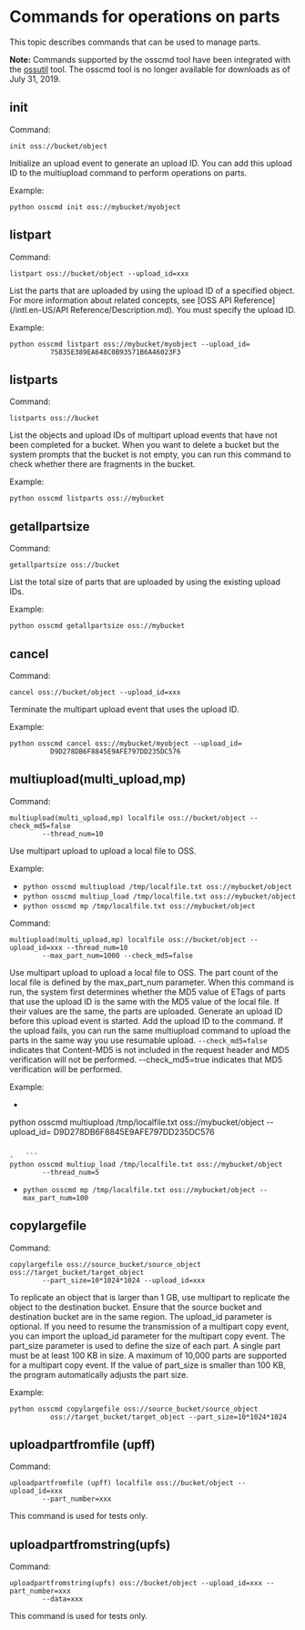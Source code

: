 # Commands for operations on parts

This topic describes commands that can be used to manage parts.

**Note:** Commands supported by the osscmd tool have been integrated with the [ossutil](/intl.en-US/Tools/ossutil/Overview.md) tool. The osscmd tool is no longer available for downloads as of July 31, 2019.

## init

Command:

`init oss://bucket/object`

Initialize an upload event to generate an upload ID. You can add this upload ID to the multiupload command to perform operations on parts.

Example:

`python osscmd init oss://mybucket/myobject`

## listpart

Command:

`listpart oss://bucket/object --upload_id=xxx`

List the parts that are uploaded by using the upload ID of a specified object. For more information about related concepts, see [OSS API Reference](/intl.en-US/API Reference/Description.md). You must specify the upload ID.

Example:

```
python osscmd listpart oss://mybucket/myobject --upload_id=
          75835E389EA648C0B93571B6A46023F3
```

## listparts

Command:

`listparts oss://bucket`

List the objects and upload IDs of multipart upload events that have not been completed for a bucket. When you want to delete a bucket but the system prompts that the bucket is not empty, you can run this command to check whether there are fragments in the bucket.

Example:

`python osscmd listparts oss://mybucket`

## getallpartsize

Command:

`getallpartsize oss://bucket`

List the total size of parts that are uploaded by using the existing upload IDs.

Example:

`python osscmd getallpartsize oss://mybucket`

## cancel

Command:

`cancel oss://bucket/object --upload_id=xxx`

Terminate the multipart upload event that uses the upload ID.

Example:

```
python osscmd cancel oss://mybucket/myobject --upload_id=
          D9D278DB6F8845E9AFE797DD235DC576
```

## multiupload\(multi\_upload,mp\)

Command:

```
multiupload(multi_upload,mp) localfile oss://bucket/object --check_md5=false
        --thread_num=10
```

Use multipart upload to upload a local file to OSS.

Example:

-   `python osscmd multiupload /tmp/localfile.txt oss://mybucket/object`
-   `python osscmd multiup_load /tmp/localfile.txt oss://mybucket/object`
-   `python osscmd mp /tmp/localfile.txt oss://mybucket/object`

Command:

```
multiupload(multi_upload,mp) localfile oss://bucket/object --upload_id=xxx --thread_num=10
        --max_part_num=1000 --check_md5=false
```

Use multipart upload to upload a local file to OSS. The part count of the local file is defined by the max\_part\_num parameter. When this command is run, the system first determines whether the MD5 value of ETags of parts that use the upload ID is the same with the MD5 value of the local file. If their values are the same, the parts are uploaded. Generate an upload ID before this upload event is started. Add the upload ID to the command. If the upload fails, you can run the same multiupload command to upload the parts in the same way you use resumable upload. `--check_md5=false` indicates that Content-MD5 is not included in the request header and MD5 verification will not be performed. --check\_md5=true indicates that MD5 verification will be performed.

Example:

-   ```
python osscmd multiupload /tmp/localfile.txt oss://mybucket/object --upload_id=
          D9D278DB6F8845E9AFE797DD235DC576
```

-   ```
python osscmd multiup_load /tmp/localfile.txt oss://mybucket/object
        --thread_num=5
```

-   `python osscmd mp /tmp/localfile.txt oss://mybucket/object --max_part_num=100`

## copylargefile

Command:

```
copylargefile oss://source_bucket/source_object oss://target_bucket/target_object
        --part_size=10*1024*1024 --upload_id=xxx
```

To replicate an object that is larger than 1 GB, use multipart to replicate the object to the destination bucket. Ensure that the source bucket and destination bucket are in the same region. The upload\_id parameter is optional. If you need to resume the transmission of a multipart copy event, you can import the upload\_id parameter for the multipart copy event. The part\_size parameter is used to define the size of each part. A single part must be at least 100 KB in size. A maximum of 10,000 parts are supported for a multipart copy event. If the value of part\_size is smaller than 100 KB, the program automatically adjusts the part size.

Example:

```
python osscmd copylargefile oss://source_bucket/source_object
          oss://target_bucket/target_object --part_size=10*1024*1024
```

## uploadpartfromfile \(upff\)

Command:

```
uploadpartfromfile (upff) localfile oss://bucket/object --upload_id=xxx
        --part_number=xxx
```

This command is used for tests only.

## uploadpartfromstring\(upfs\)

Command:

```
uploadpartfromstring(upfs) oss://bucket/object --upload_id=xxx --part_number=xxx
        --data=xxx
```

This command is used for tests only.

